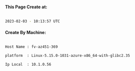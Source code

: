 
   
#### This Page Create at:

```bash

2023-02-03 - 10:13:57 UTC

```

#### Create By Machine:

```bash

Host Name : fv-az451-369

platform  : Linux-5.15.0-1031-azure-x86_64-with-glibc2.35

Ip Local  : 10.1.0.56

```

